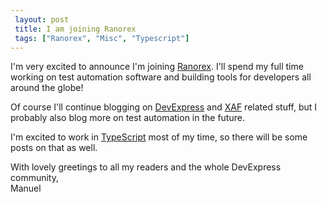```yaml
---
 layout: post 
 title: I am joining Ranorex
 tags: ["Ranorex", "Misc", "Typescript"]
---
```

I'm very excited to announce I'm joining [Ranorex](https://www.ranorex.com/).
I'll spend my full time working on test automation software and building tools for developers all around the globe!

Of course I'll continue blogging on [DevExpress](https://www.devexpress.com/) and [XAF](https://www.devexpress.com/Products/NET/Application_Framework/) related stuff, but I probably also blog more on test automation in the future.

I'm excited to work in [TypeScript](https://www.typescriptlang.org/) most of my time, so there will be some posts on that as well.

With lovely greetings to all my readers and the whole DevExpress community,  
Manuel
